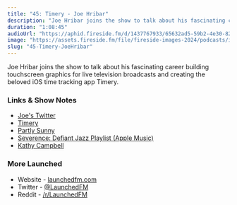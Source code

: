 ```yaml
---
title: "45: Timery - Joe Hribar"
description: "Joe Hribar joins the show to talk about his fascinating career building touchscreen graphics for live television broadcasts and creating the beloved iOS time tracking app Timery."
duration: "1:08:45"
audioUrl: "https://aphid.fireside.fm/d/1437767933/65632ad5-59b2-4e30-82d1-13845dce07dd/5ab9fcd1-b0cc-470f-8ace-60e224ba051f.mp3"
image: "https://assets.fireside.fm/file/fireside-images-2024/podcasts/images/6/65632ad5-59b2-4e30-82d1-13845dce07dd/episodes/5/5ab9fcd1-b0cc-470f-8ace-60e224ba051f/cover.jpg?v=1"
slug: "45-Timery-JoeHribar"
---
```


<p>Joe Hribar joins the show to talk about his fascinating career building touchscreen graphics for live television broadcasts and creating the beloved iOS time tracking app Timery.</p>

<h3>Links &amp; Show Notes</h3>

<ul>
<li><a href="https://twitter.com/joehribar" rel="nofollow">Joe&#39;s Twitter</a></li>
<li><a href="https://timeryapp.com" rel="nofollow">Timery</a></li>
<li><a href="https://www.partlysunnyapp.com" rel="nofollow">Partly Sunny</a></li>
<li><a href="https://music.apple.com/us/playlist/severance-defiant-jazz/pl.c43f25a3ee1c48fbb890cbdc39d72cdc" rel="nofollow">Severence: Defiant Jazz Playlist (Apple Music)</a></li>
<li><a href="https://twitter.com/mrssoup" rel="nofollow">Kathy Campbell</a></li>
</ul>

<h3>More Launched</h3>

<ul>
<li>Website - <a href="https://launchedfm.com" rel="nofollow">launchedfm.com</a></li>
<li>Twitter - <a href="https://twitter.com/launchedfm" rel="nofollow">@LaunchedFM</a></li>
<li>Reddit - <a href="https://www.reddit.com/r/LaunchedFM/" rel="nofollow">/r/LaunchedFM</a></li>
</ul>
